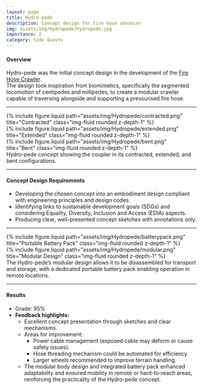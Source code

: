 ```yaml
---
layout: page
title: Hydro-pede
description: Concept design for fire hose advancer
img: assets/img/Hydropede/hydropede.jpg
importance: 2
category: Side Quests
---
```


#### Overview

Hydro-pede was the initial concept design in the development of the [Fire Hose Crawler](https://dineth5.github.io/projects/fire_hose/).  
The design took inspiration from biomimetics, specifically the segmented locomotion of centipedes and millipedes, to create a modular crawler capable of traversing alongside and supporting a pressurised fire hose.

---

<div class="row">
  <div class="col-sm mt-3 mt-md-0">
    {% include figure.liquid path="assets/img/Hydropede/contracted.png" title="Contracted" class="img-fluid rounded z-depth-1" %}
  </div>
  <div class="col-sm mt-3 mt-md-0">
    {% include figure.liquid path="assets/img/Hydropede/extended.png" title="Extended" class="img-fluid rounded z-depth-1" %}
  </div>
  <div class="col-sm mt-3 mt-md-0">
    {% include figure.liquid path="assets/img/Hydropede/bent.png" title="Bent" class="img-fluid rounded z-depth-1" %}
  </div>
</div>
<div class="caption">
  Hydro-pede concept showing the coupler in its contracted, extended, and bent configurations.
</div>

---

#### Concept Design Requirements

- Developing the chosen concept into an embodiment design compliant with engineering principles and design codes.
- Identifying links to sustainable development goals (SDGs) and considering Equality, Diversity, Inclusion and Access (EDIA) aspects.
- Producing clear, well-presented concept sketches with annotations only.

---

<div class="row">
  <div class="col-sm mt-3 mt-md-0">
    {% include figure.liquid path="assets/img/Hydropede/batterypack.png" title="Portable Battery Pack" class="img-fluid rounded z-depth-1" %}
  </div>
  <div class="col-sm mt-3 mt-md-0">
    {% include figure.liquid path="assets/img/Hydropede/modular.png" title="Modular Design" class="img-fluid rounded z-depth-1" %}
  </div>
</div>
<div class="caption">
  The Hydro-pede’s modular design allows it to be disassembled for transport and storage, with a dedicated portable battery pack enabling operation in remote locations.
</div>

---

#### Results

- Grade: 95%
- **Feedback highlights:**
  - Excellent concept presentation through sketches and clear mechanisms.
  - Areas for improvement:
    - Power cable management (exposed cable may deform or cause safety issues).
    - Hose threading mechanism could be automated for efficiency.
    - Larger wheels recommended to improve terrain handling.
  - The modular body design and integrated battery pack enhanced adaptability and ensured mobility in remote or hard-to-reach areas, reinforcing the practicality of the Hydro-pede concept.
